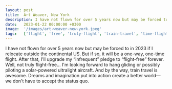 ```yaml
---
layout: post
title:  Art Weaver, New York
description: I have not flown for over 5 years now but may be forced to in 2023 if I relocate outside the continental US. But if so, it will be a one-way, one-time...
date:   2023-01-22 00:00:00 +0300
image:  '/images/art-weaver-new-york.jpeg'
tags:   ['flight', 'free', 'truly-flight', 'train-travel', 'time-flight', 'status-quo', 'relocate-outside', 'possibly-piloting']
---
```

I have not flown for over 5 years now but may be forced to in 2023 if I relocate outside the continental US. But if so, it will be a one-way, one-time flight. After that, I'll upgrade my “infrequent” pledge to “flight-free” forever. Well, not truly flight-free... I'm looking forward to hang gliding or possibly piloting a solar-powered ultralight aircraft. And by the way, train travel is awesome. Dreams and imagination put into action create a better world—we don't have to accept the status quo.

